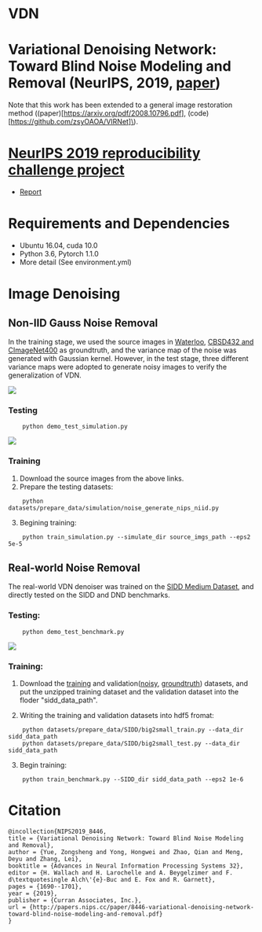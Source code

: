 # VDN
# Variational Denoising Network: Toward Blind Noise Modeling and Removal \(NeurIPS, 2019, [paper](https://papers.nips.cc/paper/8446-variational-denoising-network-toward-blind-noise-modeling-and-removal.pdf)\)
Note that this work has been extended to a general image restoration method \((paper)[https://arxiv.org/pdf/2008.10796.pdf], (code)[https://github.com/zsyOAOA/VIRNet]\).
# [NeurIPS 2019 reproducibility challenge project](https://github.com/AbIsuNav/DD2412_project)
* [Report](https://github.com/AbIsuNav/DD2412_project/blob/master/ADL_VDN.pdf)
# Requirements and Dependencies
* Ubuntu 16.04, cuda 10.0
* Python 3.6, Pytorch 1.1.0
* More detail (See environment.yml)

# Image Denoising
## Non-IID Gauss Noise Removal

In the training stage, we used the source images in [Waterloo](https://ece.uwaterloo.ca/~k29ma/exploration/),
[CBSD432 and CImageNet400](https://drive.google.com/folderview?id=0B-_yeZDtQSnobXIzeHV5SjY5NzA&usp=sharing) as groundtruth,
and the variance map of the noise was generated with Gaussian kernel. However, in the test stage,
three different variance maps were adopted to generate noisy images to verify the generalization of VDN.

<img src="./figs/sigmaMap.png" align=center />

### Testing
```
    python demo_test_simulation.py
```

<img src="./figs/simulation.png" align=center />

### Training

1. Download the source images from the above links.
2. Prepare the testing datasets:
```
    python datasets/prepare_data/simulation/noise_generate_nips_niid.py
```
3. Begining training:
```
    python train_simulation.py --simulate_dir source_imgs_path --eps2 5e-5
```

## Real-world Noise Removal

The real-world VDN denoiser was trained on the [SIDD Medium Dataset](https://www.eecs.yorku.ca/~kamel/sidd/dataset.php), and directly tested on the SIDD and DND benchmarks.
### Testing:
```
    python demo_test_benchmark.py
```

<img src="./figs/DND_denoise.png" align=center />

### Training:
1. Download the [training](ftp://sidd_user:sidd_2018@130.63.97.225/SIDD_Medium_Srgb.zip) and validation([noisy](ftp://sidd_user:sidd_2018@130.63.97.225/SIDD_Blocks/ValidationNoisyBlocksSrgb.mat), [groundtruth](ftp://sidd_user:sidd_2018@130.63.97.225/SIDD_Blocks/ValidationGtBlocksSrgb.mat)) datasets, and put the unzipped training
dataset and the validation dataset into the floder "sidd_data_path".

2. Writing the training and validation datasets into hdf5 fromat:
```
    python datasets/prepare_data/SIDD/big2small_train.py --data_dir sidd_data_path
    python datasets/prepare_data/SIDD/big2small_test.py --data_dir sidd_data_path
```
3. Begin training:
```
    python train_benchmark.py --SIDD_dir sidd_data_path --eps2 1e-6
```

# Citation
```
@incollection{NIPS2019_8446,
title = {Variational Denoising Network: Toward Blind Noise Modeling and Removal},
author = {Yue, Zongsheng and Yong, Hongwei and Zhao, Qian and Meng, Deyu and Zhang, Lei},
booktitle = {Advances in Neural Information Processing Systems 32},
editor = {H. Wallach and H. Larochelle and A. Beygelzimer and F. d\textquotesingle Alch\'{e}-Buc and E. Fox and R. Garnett},
pages = {1690--1701},
year = {2019},
publisher = {Curran Associates, Inc.},
url = {http://papers.nips.cc/paper/8446-variational-denoising-network-toward-blind-noise-modeling-and-removal.pdf}
}
```
